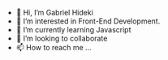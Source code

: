 - 👋 Hi, I’m Gabriel Hideki
- 👀 I’m interested in Front-End Development.
- 🌱 I’m currently learning Javascript
- 💞️ I’m looking to collaborate
- 📫 How to reach me ...

<!---
GabrielHiga/GabrielHiga is a ✨ special ✨ repository because its `README.md` (this file) appears on your GitHub profile.
You can click the Preview link to take a look at your changes.
--->
